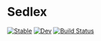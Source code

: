 # Sedlex

[![Stable](https://img.shields.io/badge/docs-stable-blue.svg)](https://thautwarm.github.io/Sedlex.jl/stable/)
[![Dev](https://img.shields.io/badge/docs-dev-blue.svg)](https://thautwarm.github.io/Sedlex.jl/dev/)
[![Build Status](https://github.com/thautwarm/Sedlex.jl/actions/workflows/CI.yml/badge.svg?branch=main)](https://github.com/thautwarm/Sedlex.jl/actions/workflows/CI.yml?query=branch%3Amain)
